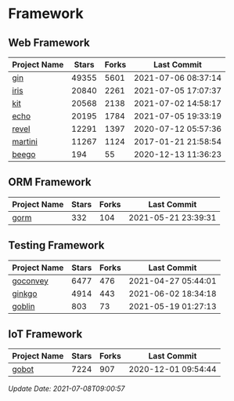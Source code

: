 # Framework

## Web Framework
| Project Name | Stars | Forks | Last Commit |
| ------------ | ----- | ----- | ----------- |
| [gin](https://github.com/gin-gonic/gin) | 49355 | 5601 | 2021-07-06 08:37:14 |
| [iris](https://github.com/kataras/iris) | 20840 | 2261 | 2021-07-05 17:07:37 |
| [kit](https://github.com/go-kit/kit) | 20568 | 2138 | 2021-07-02 14:58:17 |
| [echo](https://github.com/labstack/echo) | 20195 | 1784 | 2021-07-05 19:33:19 |
| [revel](https://github.com/revel/revel) | 12291 | 1397 | 2020-07-12 05:57:36 |
| [martini](https://github.com/go-martini/martini) | 11267 | 1124 | 2017-01-21 21:58:54 |
| [beego](https://github.com/astaxie/beego) | 194 | 55 | 2020-12-13 11:36:23 |

## ORM Framework
| Project Name | Stars | Forks | Last Commit |
| ------------ | ----- | ----- | ----------- |
| [gorm](https://github.com/jinzhu/gorm) | 332 | 104 | 2021-05-21 23:39:31 |

## Testing Framework
| Project Name | Stars | Forks | Last Commit |
| ------------ | ----- | ----- | ----------- |
| [goconvey](https://github.com/smartystreets/goconvey) | 6477 | 476 | 2021-04-27 05:44:01 |
| [ginkgo](https://github.com/onsi/ginkgo) | 4914 | 443 | 2021-06-02 18:34:18 |
| [goblin](https://github.com/franela/goblin) | 803 | 73 | 2021-05-19 01:27:13 |

## IoT Framework
| Project Name | Stars | Forks | Last Commit |
| ------------ | ----- | ----- | ----------- |
| [gobot](https://github.com/hybridgroup/gobot) | 7224 | 907 | 2020-12-01 09:54:44 |

*Update Date: 2021-07-08T09:00:57*